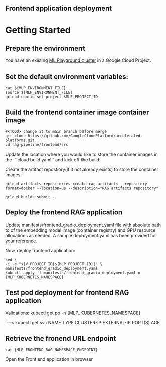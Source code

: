 ## Frontend application deployment

# Getting Started

## Prepare the environment

You have an existing [ML Playground cluster](https://github.com/GoogleCloudPlatform/accelerated-platforms/tree/main/platforms/gke-aiml/playground) in a Google Cloud Project.

## Set the default environment variables:

```
cat ${MLP_ENVIRONMENT_FILE}
source ${MLP_ENVIRONMENT_FILE}
gcloud config set project $MLP_PROJECT_ID
```

## Build the frontend container image container image

```
#<TODO> change it to main branch before merge
git clone https://github.com/GoogleCloudPlatform/accelerated-platforms.git
cd rag-pipeline/frontend/src
```

Update the location where you would like to store the container images in the ```cloud build yaml`` and kick off the build: 

Create the artifact repostiory(if it not already exists) to store the container images:

```
gcloud artifacts repositories create rag-artifacts --repository-format=docker --location=us --description="RAG artifacts repository"
```

```
gcloud builds submit . 
```

## Deploy the frontend RAG application

Update manifests/frontend_gradio_deployment.yaml file with absolute path to of the embedding model image (container registry) and GPU resource allocations as needed. 
A sample deployment.yaml has been provided for your reference.


Now, deploy frontend application:

```
sed \
-i -e "s|V_PROJECT_ID|${MLP_PROJECT_ID}|" \
manifests/frontend_gradio_deployment.yaml
kubectl apply -f manifests/frontend_gradio_deployment.yaml-n {MLP_KUBERNETES_NAMESPACE}
```

## Test pod deployment for frontend RAG application
Validations: 
kubectl get po -n {MLP_KUBERNETES_NAMESPACE}


└─⪧ kubectl get svc
NAME              TYPE           CLUSTER-IP      EXTERNAL-IP    PORT(S)          AGE


## Retrieve the fronend URL endpoint 

```
cat {MLP_FRONTEND_RAG_NAMESPACE_ENDPOINT}
```
Open the Front end application in browser